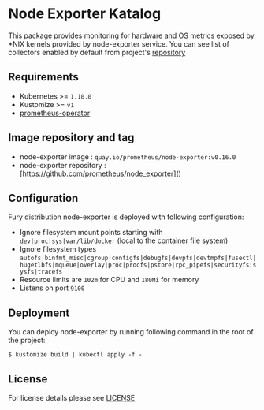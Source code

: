# Node Exporter Katalog

This package provides monitoring for hardware and OS metrics exposed by \*NIX kernels provided by node-exporter service. You can see list of collectors enabled by default from project's [repository](https://github.com/prometheus/node_exporter#collectors)


## Requirements

- Kubernetes >= `1.10.0`
- Kustomize >= `v1`
- [prometheus-operator](https://github.com/sighup-io/fury-kubernetes-monitoring/blob/master/prometheus-operator)


## Image repository and tag

* node-exporter image : `quay.io/prometheus/node-exporter:v0.16.0`
* node-exporter repository : [https://github.com/prometheus/node_exporter]()


## Configuration

Fury distribution node-exporter is deployed with following configuration:
- Ignore filesystem mount points starting with `dev|proc|sys|var/lib/docker` (local to the container file system)
- Ignore filesystem types `autofs|binfmt_misc|cgroup|configfs|debugfs|devpts|devtmpfs|fusectl|hugetlbfs|mqueue|overlay|proc|procfs|pstore|rpc_pipefs|securityfs|sysfs|tracefs`
- Resource limits are `102m` for CPU and `180Mi` for memory
- Listens on port `9100`


## Deployment

You can deploy node-exporter by running following command in the root of the project:

`$ kustomize build | kubectl apply -f -`


## License

For license details please see [LICENSE](https://sighup.io/fury/license) 
